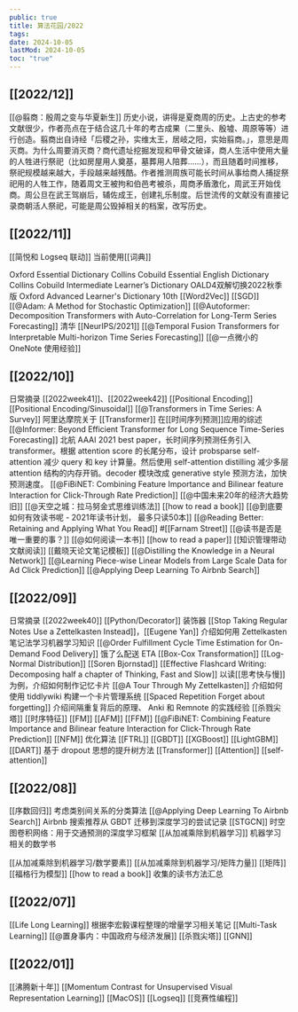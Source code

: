 ```yaml
---
public: true
title: 算法花园/2022
tags:
date: 2024-10-05
lastMod: 2024-10-05
toc: "true"
---
```


## [[2022/12]]
[[@翦商：殷周之变与华夏新生]] 历史小说，讲得是夏商周的历史。上古史的参考文献很少，作者亮点在于结合这几十年的考古成果（二里头、殷墟、周原等等）进行创造。翦商出自诗经「后稷之孙，实维太王，居岐之阳，实始翦商。」，意思是周灭商。为什么周要消灭商？商代遗址挖掘发现和甲骨文破译，商人生活中使用大量的人牲进行祭祀（比如房屋用人奠基，墓葬用人陪葬……），而且随着时间推移，祭祀规模越来越大，手段越来越残酷。作者推测周族可能长时间从事给商人捕捉祭祀用的人牲工作，随着周文王被拘和伯邑考被杀，周商矛盾激化，周武王开始伐商。周公旦在武王驾崩后，辅佐成王，创建礼乐制度。后世流传的文献没有直接记录商朝活人祭祀，可能是周公毁掉相关的档案，改写历史。
## [[2022/11]]
[[简悦和 Logseq 联动]]
当前使用[[词典]]

Oxford Essential Dictionary
Collins Cobuild Essential English Dictionary
Collins Cobuild Intermediate Learner’s Dictionary
OALD4双解切换2022秋季版
Oxford Advanced Learner's Dictionary 10th
[[Word2Vec]]
[[SGD]]
[[@Adam: A Method for Stochastic Optimization]]
[[@Autoformer: Decomposition Transformers with Auto-Correlation for Long-Term Series Forecasting]] 清华 [[NeurIPS/2021]]
[[@Temporal Fusion Transformers for Interpretable Multi-horizon Time Series Forecasting]]
[[@一点微小的 OneNote 使用经验]]
## [[2022/10]]
日常摘录 [[2022week41]]、[[2022week42]]
[[Positional Encoding]]
[[Positional Encoding/Sinusoidal]]
[[@Transformers in Time Series: A Survey]] 阿里达摩院关于 [[Transformer]] 在[[时间序列预测]]应用的综述
[[@Informer: Beyond Efficient Transformer for Long Sequence Time-Series Forecasting]] 北航 AAAI 2021 best paper，长时间序列预测任务引入 transformer。根据 attention score 的长尾分布，设计 probsparse self-attention 减少 query 和 key 计算量。然后使用 self-attention distilling 减少多层 attention 结构的内存开销。decoder 模块改成 generative style 预测方法，加快预测速度。
[[@FiBiNET: Combining Feature Importance and Bilinear feature Interaction for Click-Through Rate Prediction]]
[[@中国未来20年的经济大趋势 旧]]
[[@天空之城：拉马努金式思维训练法]]
[[how to read a book]]
[[@到底要如何有效读书呢 - 2021年读书计划， 最多只读50本]]
[[@Reading Better: Retaining and Applying What You Read]] #[[Farnam Street]]
[[@读书是否是唯一重要的事？]]
[[@如何阅读一本书]]
[[how to read a paper]]
[[知识管理带动文献阅读]]
[[戴晓天论文笔记模板]]
[[@Distilling the Knowledge in a Neural Network]]
[[@Learning Piece-wise Linear Models from Large Scale Data for Ad Click Prediction]]
[[@Applying Deep Learning To Airbnb Search]]
## [[2022/09]]
日常摘录 [[2022week40]]
[[Python/Decorator]] 装饰器
[[Stop Taking Regular Notes Use a Zettelkasten Instead]]，[[Eugene Yan]] 介绍如何用 Zettelkasten 笔记法学习机器学习知识
[[@Order Fulfillment Cycle Time Estimation for On-Demand Food Delivery]] 饿了么配送 ETA
[[Box-Cox Transformation]]
[[Log-Normal Distribution]]
[[Soren Bjornstad]]
[[Effective Flashcard Writing: Decomposing half a chapter of Thinking, Fast and Slow]] 以读[[思考快与慢]]为例，介绍如何制作记忆卡片
[[@A Tour Through My Zettelkasten]] 介绍如何使用 tiddlywiki 构建一个卡片管理系统
[[Spaced Repetition Forget about forgetting]] 介绍间隔重复背后的原理、 Anki 和 Remnote 的实践经验
[[杀戮尖塔]]
[[时序特征]]
[[FM]] [[AFM]] [[FFM]] [[@FiBiNET: Combining Feature Importance and Bilinear feature Interaction for Click-Through Rate Prediction]] [[NFM]]
优化算法 [[FTRL]]
[[GBDT]] [[XGBoost]] [[LightGBM]]
[[DART]] 基于 dropout 思想的提升树方法
[[Transformer]]
[[Attention]] [[self-attention]]
## [[2022/08]]
[[序数回归]] 考虑类别间关系的分类算法
[[@Applying Deep Learning To Airbnb Search]] Airbnb 搜索推荐从 GBDT 迁移到深度学习的尝试记录
[[STGCN]] 时空图卷积网络：用于交通预测的深度学习框架
[[从加减乘除到机器学习]] 机器学习相关的数学书

[[从加减乘除到机器学习/数学要素]]
[[从加减乘除到机器学习/矩阵力量]]
[[矩阵]]
[[福格行为模型]]
[[how to read a book]] 收集的读书方法汇总
## [[2022/07]]
[[Life Long Learning]] 根据李宏毅课程整理的增量学习相关笔记
[[Multi-Task Learning]]
[[@置身事内：中国政府与经济发展]]
[[杀戮尖塔]]
[[GNN]]
## [[2022/01]]
[[沸腾新十年]]
[[Momentum Contrast for Unsupervised Visual Representation Learning]]
[[MacOS]]
[[Logseq]]
[[竞赛性编程]]